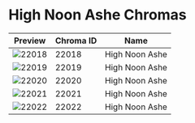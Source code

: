 # High Noon Ashe Chromas



| Preview | Chroma ID | Name |
|---------|-----------|------|
| ![22018](https://raw.communitydragon.org/latest/plugins/rcp-be-lol-game-data/global/default/v1/champion-chroma-images/22/22018.png) | 22018 | High Noon Ashe |
| ![22019](https://raw.communitydragon.org/latest/plugins/rcp-be-lol-game-data/global/default/v1/champion-chroma-images/22/22019.png) | 22019 | High Noon Ashe |
| ![22020](https://raw.communitydragon.org/latest/plugins/rcp-be-lol-game-data/global/default/v1/champion-chroma-images/22/22020.png) | 22020 | High Noon Ashe |
| ![22021](https://raw.communitydragon.org/latest/plugins/rcp-be-lol-game-data/global/default/v1/champion-chroma-images/22/22021.png) | 22021 | High Noon Ashe |
| ![22022](https://raw.communitydragon.org/latest/plugins/rcp-be-lol-game-data/global/default/v1/champion-chroma-images/22/22022.png) | 22022 | High Noon Ashe |